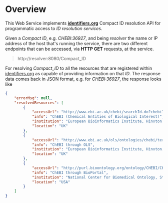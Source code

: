 # Overview
This Web Service implements [__identifiers.org__](http://identifiers.org) Compact ID resolution API for programmatic access to _ID resolution services_.

Given a _Compact ID_, e.g. _CHEBI:36927_, and being _resolver_ the name or IP address of the host that's running the service, there are two different endpoints that can be accessed, via __HTTP GET__ requests, at the service.

> http://resolver:8080/Compact_ID

For resolving *Compact_ID* to all the resources that are registered within [identifiers.org](http://identifiers.org) as capable of providing information on that _ID_. The response data comes back in JSON format, e.g. for _CHEBI:36927_, the response looks like

```json
{
    "errorMsg": null,
    "resolvedResources": [
        {
            "accessUrl": "http://www.ebi.ac.uk/chebi/searchId.do?chebiId=CHEBI:36927",
            "info": "ChEBI (Chemical Entities of Biological Interest)",
            "institution": "European Bioinformatics Institute, Hinxton, Cambridge",
            "location": "UK"
        },
        {
            "accessUrl": "http://www.ebi.ac.uk/ols/ontologies/chebi/terms?obo_id=CHEBI:36927",
            "info": "ChEBI through OLS",
            "institution": "European Bioinformatics Institute, Hinxton, Cambridge",
            "location": "UK"
        },
        {
            "accessUrl": "http://purl.bioontology.org/ontology/CHEBI/CHEBI:36927",
            "info": "ChEBI through BioPortal",
            "institution": "National Center for Biomedical Ontology, Stanford",
            "location": "USA"
        }
    ]
}
```
